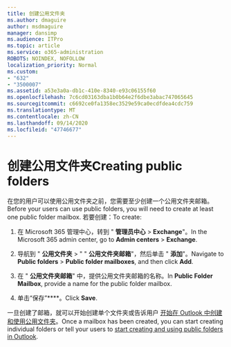 ```yaml
---
title: 创建公用文件夹
ms.author: dmaguire
author: msdmaguire
manager: dansimp
ms.audience: ITPro
ms.topic: article
ms.service: o365-administration
ROBOTS: NOINDEX, NOFOLLOW
localization_priority: Normal
ms.custom:
- "632"
- "3500007"
ms.assetid: a53e3a0a-db1c-410e-8340-e93c06155f60
ms.openlocfilehash: 7c6cd03163dba1b0b64e2f6dbe3abac747065645
ms.sourcegitcommit: c6692ce0fa1358ec3529e59ca0ecdfdea4cdc759
ms.translationtype: MT
ms.contentlocale: zh-CN
ms.lasthandoff: 09/14/2020
ms.locfileid: "47746677"
---
```

# <a name="creating-public-folders"></a><span data-ttu-id="27687-102">创建公用文件夹</span><span class="sxs-lookup"><span data-stu-id="27687-102">Creating public folders</span></span>

<span data-ttu-id="27687-103">在您的用户可以使用公用文件夹之前，您需要至少创建一个公用文件夹邮箱。</span><span class="sxs-lookup"><span data-stu-id="27687-103">Before your users can use public folders, you will need to create at least one public folder mailbox.</span></span> <span data-ttu-id="27687-104">若要创建：</span><span class="sxs-lookup"><span data-stu-id="27687-104">To create:</span></span>
  
1. <span data-ttu-id="27687-105">在 Microsoft 365 管理中心，转到 " **管理员中心** \> **Exchange**"。</span><span class="sxs-lookup"><span data-stu-id="27687-105">In the Microsoft 365 admin center, go to **Admin centers** \> **Exchange**.</span></span>

2. <span data-ttu-id="27687-106">导航到 " **公用文件夹** \> " " **公用文件夹邮箱**"，然后单击 " **添加**"。</span><span class="sxs-lookup"><span data-stu-id="27687-106">Navigate to **Public folders** \> **Public folder mailboxes**, and then click **Add**.</span></span>

3. <span data-ttu-id="27687-107">在 " **公用文件夹邮箱**" 中，提供公用文件夹邮箱的名称。</span><span class="sxs-lookup"><span data-stu-id="27687-107">In **Public Folder Mailbox**, provide a name for the public folder mailbox.</span></span>

4. <span data-ttu-id="27687-108">单击“保存”\*\*\*\*。</span><span class="sxs-lookup"><span data-stu-id="27687-108">Click **Save**.</span></span>

<span data-ttu-id="27687-109">一旦创建了邮箱，就可以开始创建单个文件夹或告诉用户 [开始在 Outlook 中创建和使用公用文件夹](https://support.office.com/article/Create-and-share-a-public-folder-in-Outlook-a2835011-d524-4a5c-a207-05c159bb2a97)。</span><span class="sxs-lookup"><span data-stu-id="27687-109">Once a mailbox has been created, you can start creating individual folders or tell your users to [start creating and using public folders in Outlook](https://support.office.com/article/Create-and-share-a-public-folder-in-Outlook-a2835011-d524-4a5c-a207-05c159bb2a97).</span></span>
  